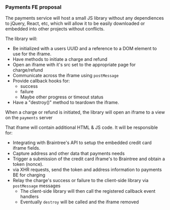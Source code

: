 ### Payments FE proposal

The payments service will host a small JS library without any dependiences to jQuery, React, etc, which will allow it to be easily downloaded or embedded into other projects without conflicts.

The library will:

 * Be initialized with a users UUID and a reference to a DOM element to use for the iframe.
 * Have methods to initiate a charge and refund
 * Open an iframe with it's src set to the appropriate page for charge/refund
 * Communicate across the iframe using `postMessage`
 * Provide callback hooks for:
   * success
   * failure
   * Maybe other progress or timeout status
 * Have a "destroy()" method to teardown the iframe.

When a charge or refund is initiated, the library will open an iframe to a view on the `payments` server

That iframe will contain additional HTML & JS code.  It will be responsible for:

  * Integrating with Braintree's API to setup the embedded credit card iframe fields.
  * Capture address and other data that payments needs
  * Trigger a submission of the credit card iframe's to Braintree and obtain a token (nonce).
  * via XHR requests, send the token and address information to payments BE for charging
  * Relay the charge's success or failure to the client-side library via `postMessage` messages
    * The client-side library will then call the registered callback event handlers
    * Eventually `destroy` will be called and the iframe removed
